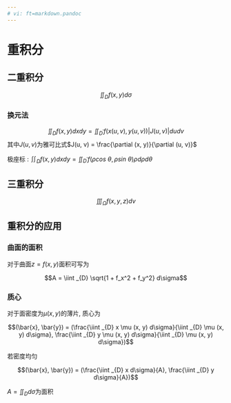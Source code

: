 ```yaml
---
# vi: ft=markdown.pandoc
---
```


# 重积分

## 二重积分

$$\iint _ {D} f(x, y) d\sigma$$

### 换元法

$$\iint _ {D} f(x, y) dx dy = \iint _ {D^{'}} f (x(u, v), y(u, v)) |J(u, v)| dudv$$
其中$J(u, v)$为雅可比式$J(u, v) = \frac{\partial (x, y)}{\partial (u, v)}$

极座标
: $\iint _ {D} f(x, y) dx dy = \iint _ {D^{'}} f (\rho cos\ \theta, \rho sin\ \theta) \rho d\rho d\theta$


## 三重积分

$$\iiint _ {\Omega} f(x, y, z) dv$$

## 重积分的应用

### 曲面的面积

对于曲面$z = f(x, y)$面积可写为

$$A = \iint _{D} \sqrt{1 + f_x^2 + f_y^2} d\sigma$$

### 质心

对于面密度为$\mu (x, y)$的薄片, 质心为

$$(\bar{x}, \bar{y}) = (\frac{\iint _{D} x \mu (x, y) d\sigma}{\iint _{D} \mu (x, y) d\sigma}, \frac{\iint _{D} y \mu (x, y) d\sigma}{\iint _{D} \mu (x, y) d\sigma})$$

若密度均匀

$$(\bar{x}, \bar{y}) = (\frac{\iint _{D} x d\sigma}{A}, \frac{\iint _{D} y d\sigma}{A})$$

$A = \iint _{D} d\sigma$为面积

